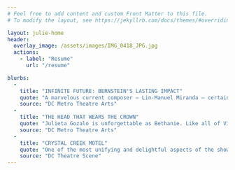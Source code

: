```yaml
---
# Feel free to add content and custom Front Matter to this file.
# To modify the layout, see https://jekyllrb.com/docs/themes/#overriding-theme-defaults

layout: julie-home
header:
  overlay_image: /assets/images/IMG_0418_JPG.jpg
  actions:
    - label: "Resume"
      url: "/resume"

blurbs:
  - 
    title: "INFINITE FUTURE: BERNSTEIN'S LASTING IMPACT"
    quote: "A marvelous current composer – Lin-Manuel Miranda – certainly seems to be influenced by Bernstein, and his pulsating song “Carnival De Barrio” from In the Heights was delivered with a lusty and earthy interpretation by Julieta Gozalo that was absolutely thrilling to listen to."
    source: "DC Metro Theatre Arts"
  - 
    title: "THE HEAD THAT WEARS THE CROWN"
    quote: "Julieta Gozalo is unforgettable as Bethanie. Like all of Villanueva’s characters, Bethanie’s perfect life is only skin-deep, and Gozalo provides a very genuine feeling to a girl who uses high school politics as a coping mechanism for troubling home issues. Gozalo navigates the character’s age change from the first half to the second half incredibly well, growing from submissive to her friends, to ambivalent without any feeling of emotional whiplash."
    source: "DC Metro Theatre Arts"
  - 
    title: "CRYSTAL CREEK MOTEL"
    quote: "One of the most unifying and delightful aspects of the show is the cleaning staff, played by Gozalo and Denman, who not only reset the stage between each scene, but also get their own, nearly wordless yet entirely satisfying, story arc."
    source: "DC Theatre Scene"
---
```

